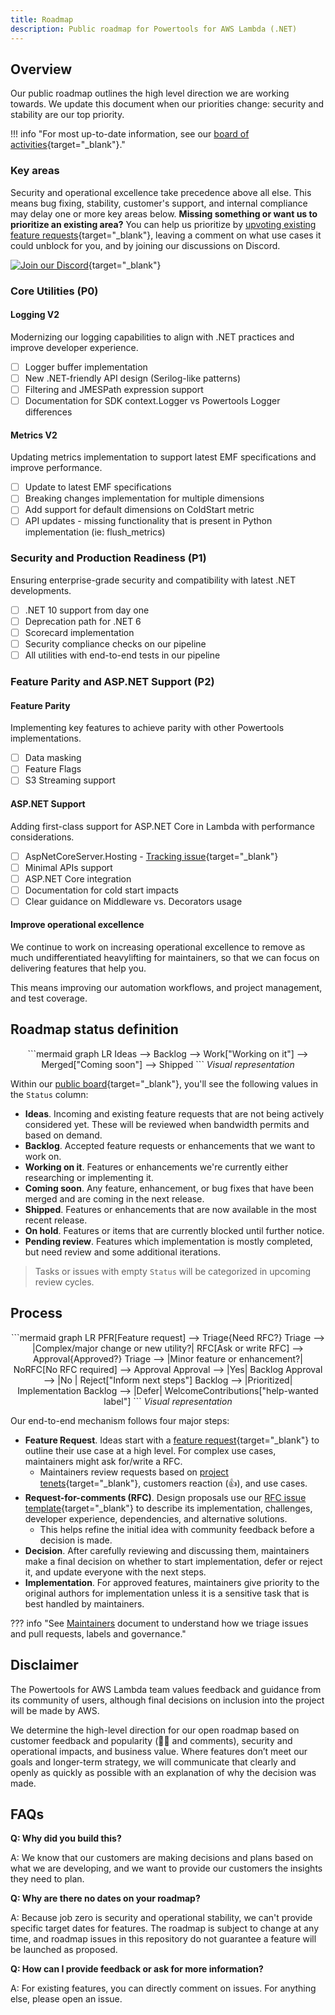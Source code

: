 ```yaml
---
title: Roadmap
description: Public roadmap for Powertools for AWS Lambda (.NET)
---
```


<!-- markdownlint-disable MD043 -->

## Overview

Our public roadmap outlines the high level direction we are working towards. We update this document when our priorities change: security and stability are our top priority.

!!! info "For most up-to-date information, see our [board of activities](https://github.com/orgs/aws-powertools/projects/6/views/14?query=is%3Aopen+sort%3Aupdated-desc){target="_blank"}."

### Key areas

Security and operational excellence take precedence above all else. This means bug fixing, stability, customer's support, and internal compliance may delay one or more key areas below.
**Missing something or want us to prioritize an existing area?**
You can help us prioritize by [upvoting existing feature requests](https://github.com/aws-powertools/powertools-lambda-dotnet/issues?q=is%3Aissue%20state%3Aopen%20label%3Afeature-request){target="_blank"}, leaving a comment on what use cases it could unblock for you, and by joining our discussions on Discord.

[![Join our Discord](https://dcbadge.vercel.app/api/server/B8zZKbbyET)](https://discord.gg/B8zZKbbyET){target="_blank"}

### Core Utilities (P0)

#### Logging V2

Modernizing our logging capabilities to align with .NET practices and improve developer experience.

- [ ] Logger buffer implementation
- [ ] New .NET-friendly API design (Serilog-like patterns)
- [ ] Filtering and JMESPath expression support
- [ ] Documentation for SDK context.Logger vs Powertools Logger differences

#### Metrics V2

Updating metrics implementation to support latest EMF specifications and improve performance.

- [ ] Update to latest EMF specifications
- [ ] Breaking changes implementation for multiple dimensions
- [ ] Add support for default dimensions on ColdStart metric
- [ ] API updates - missing functionality that is present in Python implementation (ie: flush_metrics)

### Security and Production Readiness (P1)

Ensuring enterprise-grade security and compatibility with latest .NET developments.

- [ ] .NET 10 support from day one
- [ ] Deprecation path for .NET 6
- [ ] Scorecard implementation
- [ ] Security compliance checks on our pipeline
- [ ] All utilities with end-to-end tests in our pipeline

### Feature Parity and ASP.NET Support (P2)

#### Feature Parity

Implementing key features to achieve parity with other Powertools implementations.

- [ ] Data masking
- [ ] Feature Flags
- [ ] S3 Streaming support

#### ASP.NET Support

Adding first-class support for ASP.NET Core in Lambda with performance considerations.

- [ ] AspNetCoreServer.Hosting - [Tracking issue](https://github.com/aws-powertools/powertools-lambda-dotnet/issues/360){target="_blank"}
- [ ] Minimal APIs support
- [ ] ASP.NET Core integration
- [ ] Documentation for cold start impacts
- [ ] Clear guidance on Middleware vs. Decorators usage

#### Improve operational excellence

We continue to work on increasing operational excellence to remove as much undifferentiated heavylifting for maintainers, so that we can focus on delivering features that help you.

This means improving our automation workflows, and project management, and test coverage.

## Roadmap status definition

<center>
```mermaid
graph LR
    Ideas --> Backlog --> Work["Working on it"] --> Merged["Coming soon"] --> Shipped
```
<i>Visual representation</i>
</center>

Within our [public board](https://github.com/orgs/aws-powertools/projects/6/views/4?query=is%3Aopen+sort%3Aupdated-desc){target="_blank"}, you'll see the following values in the `Status` column:

* **Ideas**. Incoming and existing feature requests that are not being actively considered yet. These will be reviewed when bandwidth permits and based on demand.
* **Backlog**. Accepted feature requests or enhancements that we want to work on.
* **Working on it**. Features or enhancements we're currently either researching or implementing it.
* **Coming soon**. Any feature, enhancement, or bug fixes that have been merged and are coming in the next release.
* **Shipped**. Features or enhancements that are now available in the most recent release.
* **On hold**. Features or items that are currently blocked until further notice.
* **Pending review**. Features which implementation is mostly completed, but need review and some additional iterations.

> Tasks or issues with empty `Status` will be categorized in upcoming review cycles.

## Process

<center>
```mermaid
graph LR
    PFR[Feature request] --> Triage{Need RFC?}
    Triage --> |Complex/major change or new utility?| RFC[Ask or write RFC] --> Approval{Approved?}
    Triage --> |Minor feature or enhancement?| NoRFC[No RFC required] --> Approval
    Approval --> |Yes| Backlog
    Approval --> |No | Reject["Inform next steps"]
    Backlog --> |Prioritized| Implementation
    Backlog --> |Defer| WelcomeContributions["help-wanted label"]
```
<i>Visual representation</i>
</center>

Our end-to-end mechanism follows four major steps:

* **Feature Request**. Ideas start with a [feature request](https://github.com/aws-powertools/powertools-lambda-dotnet/issues/new?assignees=&labels=feature-request%2Ctriage&projects=&template=feature_request.yml&title=Feature+request%3A+TITLE){target="_blank"} to outline their use case at a high level. For complex use cases, maintainers might ask for/write a RFC.
  * Maintainers review requests based on [project tenets](index.md#tenets){target="_blank"}, customers reaction (👍), and use cases.
* **Request-for-comments (RFC)**. Design proposals use our [RFC issue template](https://github.com/aws-powertools/powertools-lambda-dotnet/issues/new?assignees=&labels=RFC%2Ctriage&projects=&template=rfc.yml&title=RFC%3A+TITLE){target="_blank"} to describe its implementation, challenges, developer experience, dependencies, and alternative solutions.
  * This helps refine the initial idea with community feedback before a decision is made.
* **Decision**. After carefully reviewing and discussing them, maintainers make a final decision on whether to start implementation, defer or reject it, and update everyone with the next steps.
* **Implementation**. For approved features, maintainers give priority to the original authors for implementation unless it is a sensitive task that is best handled by maintainers.

??? info "See [Maintainers](https://github.com/aws-powertools/powertools-lambda-dotnet/blob/develop/MAINTAINERS.md) document to understand how we triage issues and pull requests, labels and governance."

## Disclaimer

The Powertools for AWS Lambda team values feedback and guidance from its community of users, although final decisions on inclusion into the project will be made by AWS.

We determine the high-level direction for our open roadmap based on customer feedback and popularity (👍🏽 and comments), security and operational impacts, and business value. Where features don’t meet our goals and longer-term strategy, we will communicate that clearly and openly as quickly as possible with an explanation of why the decision was made.

## FAQs

**Q: Why did you build this?**

A: We know that our customers are making decisions and plans based on what we are developing, and we want to provide our customers the insights they need to plan.

**Q: Why are there no dates on your roadmap?**

A: Because job zero is security and operational stability, we can't provide specific target dates for features. The roadmap is subject to change at any time, and roadmap issues in this repository do not guarantee a feature will be launched as proposed.

**Q: How can I provide feedback or ask for more information?**

A: For existing features, you can directly comment on issues. For anything else, please open an issue.
